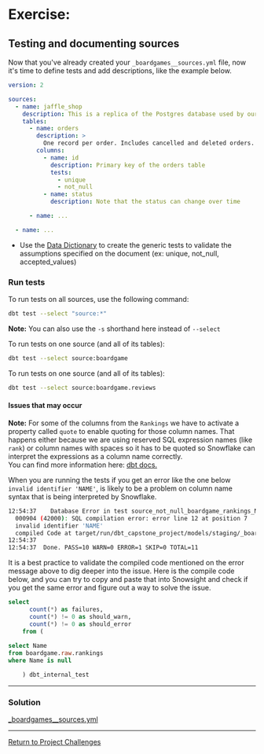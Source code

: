 # Exercise:

## Testing and documenting sources

Now that you've already created your `_boardgames__sources.yml` file, now it's time to define tests and add descriptions, like the example below.

``` yaml
version: 2

sources:
  - name: jaffle_shop
    description: This is a replica of the Postgres database used by our app
    tables:
      - name: orders
        description: >
          One record per order. Includes cancelled and deleted orders.
        columns:
          - name: id
            description: Primary key of the orders table
            tests:
              - unique
              - not_null
          - name: status
            description: Note that the status can change over time

      - name: ...

  - name: ...
```

- Use the [Data Dictionary](https://docs.google.com/spreadsheets/d/1W3oXg2I52cy2oLPJQz7Ah4a8TQGju9yByI57JWWFbEc/edit?usp=drive_link) to create the generic tests to validate the assumptions specified on the document (ex: unique, not_null, accepted_values)


### Run tests
To run tests on all sources, use the following command:
```bash
dbt test --select "source:*"
``` 
**Note:** You can also use the `-s` shorthand here instead of `--select`

To run tests on one source (and all of its tables):
```bash
dbt test --select source:boardgame
``` 

To run tests on one source (and all of its tables):
```bash
dbt test --select source:boardgame.reviews
``` 
#### Issues that may occur
**Note:** For some of the columns from the `Rankings` we have to activate a property called `quote` to enable quoting for those column names. That happens either because we are using reserved SQL expression names (like `rank`) or column names with spaces so it has to be quoted so Snowflake can interpret the expressions as a column name correctly.   
You can find more information here: [dbt docs.](https://docs.getdbt.com/reference/resource-properties/quote)

When you are running the tests if you get an error like the one below `invalid identifier 'NAME'`, is likely to be a problem on column name syntax that is being interpreted by Snowflake.

```bash
12:54:37    Database Error in test source_not_null_boardgame_rankings_Name (models/staging/_boardgames__sources.yml)
  000904 (42000): SQL compilation error: error line 12 at position 7
  invalid identifier 'NAME'
  compiled Code at target/run/dbt_capstone_project/models/staging/_boardgames__sources.yml/source_not_null_boardgame_rankings_Name.sql
12:54:37  
12:54:37  Done. PASS=10 WARN=0 ERROR=1 SKIP=0 TOTAL=11
```

It is a best practice to validate the compiled code mentioned on the error message above to dig deeper into the issue.
Here is the compile code below, and you can try to copy and paste that into Snowsight and check if you get the same error and figure out a way to solve the issue.

```sql
select
      count(*) as failures,
      count(*) != 0 as should_warn,
      count(*) != 0 as should_error
    from (
      
select Name
from boardgame.raw.rankings
where Name is null

    ) dbt_internal_test
```

---

### Solution
[_boardgames__sources.yml](./staging/_boardgames__sources.yml)

---

[Return to Project Challenges](../../../README.md#6-project-challenges)